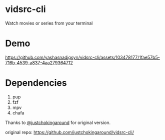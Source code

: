 # vidsrc-cli

Watch movies or series from your terminal

# Demo
https://github.com/yashasnadigsyn/vidsrc-cli/assets/103478177/1fae57b5-716b-4539-a837-4aa279364712


# Dependencies
1) pup
2) fzf
3) mpv
4) chafa

Thanks to <a href='https://github.com/justchokingaround/'>@justchokingaround</a> for original version.

original repo: https://github.com/justchokingaround/vidsrc-cli/
